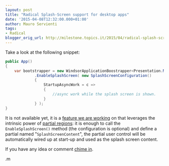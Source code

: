 ```yaml
---
layout: post
title: "Radical Splash-Screen support for desktop apps"
date: '2015-04-08T12:32:00.000+01:00'
author: Mauro Servienti
tags:
- Radical
blogger_orig_url: http://milestone.topics.it/2015/04/radical-splash-screen-support-for.html
---
```


Take a look at the following snippet:

```csharp
public App()
{
    var bootstrapper = new WindsorApplicationBoostrapper<Presentation.MainView>()
             .EnableSplashScreen( new SplashScreenConfiguration()
             {
                 StartupAsyncWork = c => 
                 {
                     //async work while the splash screen is shown.
                 }
             } );
}
```

It is not available yet, it is a [feature we are working](https://github.com/RadicalFx/radical/issues/50) on that leverages the intrinsic power of [partial regions](https://github.com/RadicalFx/radical/wiki/UI-Composition#automatic-aka-partial-regions): it is enough to call the `EnableSplashScreen()` method (the configuration is optional) and define a partial named "`SplashScreenContent`", the partial user control will be automatically wired up at start-up and used as the splash screen content.
 
If you have any idea or comment [chime in](https://github.com/RadicalFx/radical/issues/50).

.m